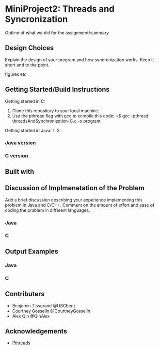 # MiniProject2: Threads and Syncronization 
Outline of what we did for the assignment/summary

## Design Choices
Explain the design of your program and how syncronization works. Keep it short and to the point.

figures etc


## Getting Started/Build Instructions
Getting started in C:
1. Clone this repository to your local machine.
2. Use the pthread flag with gcc to compile this code: ~$ gcc -pthread threadsAndSynchronization-C.c -o program

Getting started in Java:
1.
2.
### Java version

### C version


## Built with

## Discussion of Implmenetation of the Problem
Add a brief discussion describing your experience implementing this problem in Java and C/C++. Comment on the amount of effort and ease of coding the problem in different languages.
### Java

### C

## Output Examples

### Java

### C

## Contributers

* Benjamin Tisserand @UBCbent
* Courtney Gosselin @CourtneyGosselin
* Alex Qin @QinAlex

## Acknowledgements 

* [Pthreads](https://computing.llnl.gov/tutorials/pthreads/)

